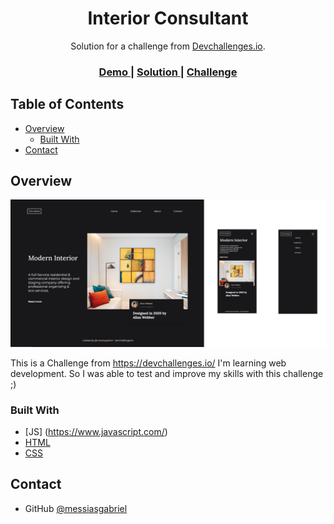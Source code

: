 <!-- Please update value in the {}  -->

<h1 align="center">Interior Consultant</h1>

<div align="center">
   Solution for a challenge from  <a href="http://devchallenges.io" target="_blank">Devchallenges.io</a>.
</div>

<div align="center">
  <h3>
    <a href="https://messiasgabriel.github.io/interior-consultant/"  target="_blank">
      Demo
    </a>
    <span> | </span>
    <a href="https://github.com/messiasgabriel/interior-consultant"  target="_blank">
      Solution
    </a>
    <span> | </span>
    <a href="https://devchallenges.io/challenges/Jymh2b2FyebRTUljkNcb" target="_blank">
      Challenge
    </a>
  </h3>
</div>

<!-- TABLE OF CONTENTS -->

## Table of Contents

- [Overview](#overview)
  - [Built With](#built-with)
- [Contact](#contact)

<!-- OVERVIEW -->

## Overview

![screenshot](https://raw.githubusercontent.com/messiasgabriel/interior-consultant/main/img/Scheenshot.png)

This is a Challenge from https://devchallenges.io/ 
I'm learning web development. So I was able to test and improve my skills with this challenge ;)

### Built With

<!-- This section should list any major frameworks that you built your project using. Here are a few examples.-->
- [JS] (https://www.javascript.com/)
- [HTML](https://dev.w3.org/html5/spec-LC/)
- [CSS](https://www.w3.org/Style/CSS/specs.en.html)

## Contact

- GitHub [@messiasgabriel](https://github.com/messiasgabriel)

